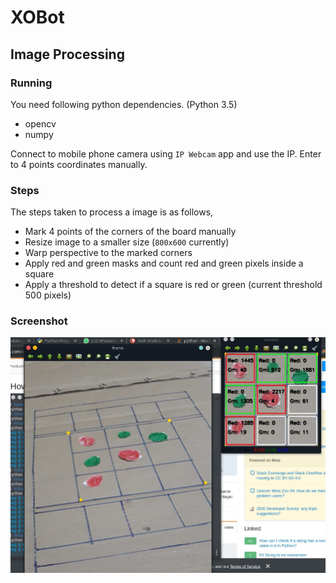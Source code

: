 # XOBot

## Image Processing

### Running

You need following python dependencies. (Python 3.5)

- opencv
- numpy

Connect to mobile phone camera using `IP Webcam` app and use the IP.
Enter to 4 points coordinates manually.

### Steps

The steps taken to process a image is as follows,

- Mark 4 points of the corners of the board manually
- Resize image to a smaller size (`800x600` currently)
- Warp perspective to the marked corners
- Apply red and green masks and count red and green pixels inside a square
- Apply a threshold to detect if a square is red or green (current threshold 500 pixels)

### Screenshot

![Screenshot](doc/screenshot.jpeg)
